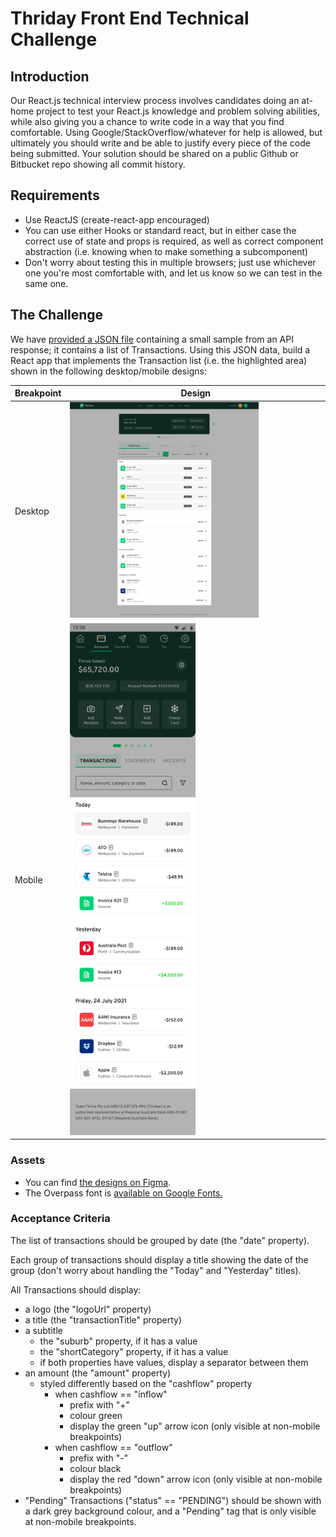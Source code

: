 # Thriday Front End Technical Challenge

## Introduction

Our React.js technical interview process involves candidates doing an at-home project to test your React.js knowledge and problem solving abilities, while also giving you a chance to write code in a way that you find comfortable.
Using Google/StackOverflow/whatever for help is allowed, but ultimately you should write and be able to justify every piece of the code being submitted.
Your solution should be shared on a public Github or Bitbucket repo showing all commit history.

## Requirements

* Use ReactJS (create-react-app encouraged)
* You can use either Hooks or standard react, but in either case the correct use of state and props is required, as well as correct component abstraction (i.e. knowing when to make something a subcomponent)
* Don't worry about testing this in multiple browsers; just use whichever one you're most comfortable with, and let us know so we can test in the same one.

## The Challenge

We have [provided a JSON file](db.json) containing a small sample from an API response; it contains a list of Transactions. Using this JSON data, build a React app that implements the Transaction list (i.e. the highlighted area) shown in the following desktop/mobile designs:

| Breakpoint      | Design      |
|------------|-------------|
| Desktop | <img src="screens/desktop.png" width="75%" height="75%" />  |
| Mobile | <img src="screens/mobile.png" width="50%" height="50%" /> |



### Assets

* You can find [the designs on Figma](https://www.figma.com/file/RzMYg5QlEwrlNIGnynqX8R/Engineer-Test?node-id=0%3A1).
* The Overpass font is [available on Google Fonts.](https://fonts.google.com/specimen/Overpass)

### Acceptance Criteria

The list of transactions should be grouped by date (the "date" property).

Each group of transactions should display a title showing the date of the group (don't worry about handling the "Today" and "Yesterday" titles).

All Transactions should display:

* a logo (the "logoUrl" property)
* a title (the "transactionTitle" property)
* a subtitle
  * the "suburb" property, if it has a value
  * the "shortCategory" property, if it has a value
  * if both properties have values, display a separator between them
* an amount (the "amount" property)
  * styled differently based on the "cashflow" property
    * when cashflow == "inflow"
      * prefix with "+"
      * colour green
      * display the green "up" arrow icon (only visible at non-mobile breakpoints)
    * when cashflow == "outflow"
      * prefix with "-"
      * colour black
      * display the red "down" arrow icon (only visible at non-mobile breakpoints)
* "Pending" Transactions ("status" == "PENDING") should be shown with a dark grey background colour, and a "Pending" tag that is only visible at non-mobile breakpoints.
